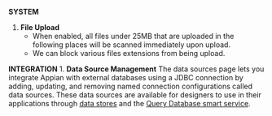 **SYSTEM**
 1. **File Upload**
	 - When enabled, all files under 25MB that are uploaded in the following places will be scanned immediately upon upload.
	- We can block various files extensions from being upload.

**INTEGRATION**
	1. **Data Source Management**
	 The data sources page lets you integrate Appian with external databases using a JDBC connection by adding, updating, and removing named connection configurations called data sources. These data sources are available for designers to use in their applications through [data stores](https://docs.appian.com/suite/help/25.3/Data_Stores.html) and the [Query Database smart service](https://docs.appian.com/suite/help/25.3/Query_Database_Smart_Service.html).
	
	  
